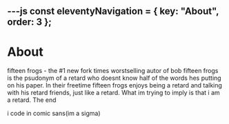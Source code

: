 ---js
const eleventyNavigation = {
	key: "About",
	order: 3
};
---
# About
fifteen frogs - the #1 new fork times worstselling autor of bob fifteen frogs is the psudonym of a retard who doesnt know half of the words hes putting on his paper. In their freetime fifteen frogs enjoys being a retard and talking with his retard friends, just like a retard. What im trying to imply is that i am a retard. The end

i code in comic sans(im a sigma)
